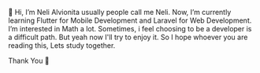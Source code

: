 👋 Hi, I’m Neli Alvionita usually people call me Neli. Now, I’m currently learning Flutter for Mobile Development and Laravel for Web Development. I’m interested in Math a lot. Sometimes, i feel choosing to be a developer is a difficult path. But yeah now I'll try to enjoy it. So I hope whoever you are reading this, Lets study together. 

Thank You 👋

